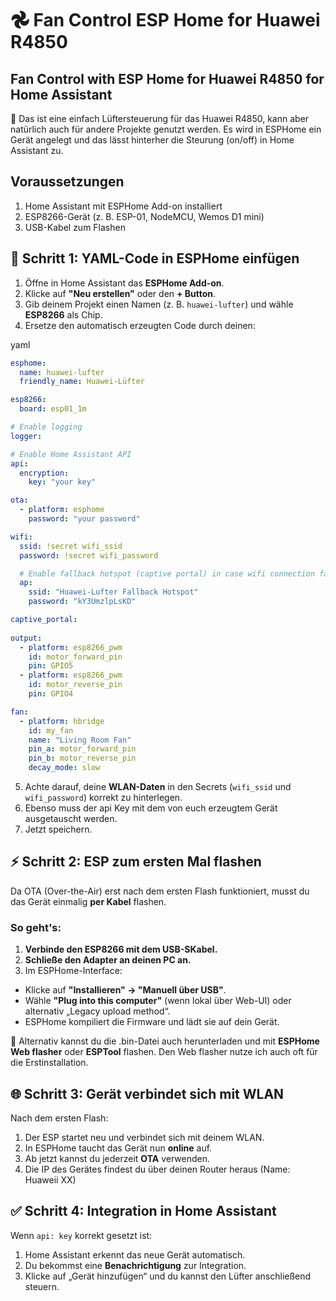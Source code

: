 # 𖣘 Fan Control ESP Home for Huawei R4850

## Fan Control with ESP Home for Huawei R4850 for Home Assistant

📌 Das ist eine einfach Lüftersteuerung für das Huawei R4850, kann aber natürlich auch für andere Projekte genutzt werden. Es wird in ESPHome ein Gerät angelegt und das lässt hinterher die Steurung (on/off) in Home Assistant zu.

## Voraussetzungen

1. Home Assistant mit ESPHome Add-on installiert 
2. ESP8266-Gerät (z. B. ESP-01, NodeMCU, Wemos D1 mini) 
3. USB-Kabel zum Flashen 


## 📁 Schritt 1: YAML-Code in ESPHome einfügen

1. Öffne in Home Assistant das **ESPHome Add-on**.
2. Klicke auf **"Neu erstellen"** oder den **+ Button**.
3. Gib deinem Projekt einen Namen (z. B. `huawei-lufter`) und wähle **ESP8266** als Chip.
4. Ersetze den automatisch erzeugten Code durch deinen:

yaml

```yaml
esphome:
  name: huawei-lufter
  friendly_name: Huawei-Lüfter

esp8266:
  board: esp01_1m

# Enable logging
logger:

# Enable Home Assistant API
api:
  encryption:
    key: "your key"

ota:
  - platform: esphome
    password: "your password"

wifi:
  ssid: !secret wifi_ssid
  password: !secret wifi_password

  # Enable fallback hotspot (captive portal) in case wifi connection fails
  ap:
    ssid: "Huawei-Lufter Fallback Hotspot"
    password: "kY3UmzlpLsKD"

captive_portal:
  
output:
  - platform: esp8266_pwm
    id: motor_forward_pin
    pin: GPIO5
  - platform: esp8266_pwm
    id: motor_reverse_pin
    pin: GPIO4

fan:
  - platform: hbridge
    id: my_fan
    name: "Living Room Fan"
    pin_a: motor_forward_pin
    pin_b: motor_reverse_pin
    decay_mode: slow  
```

5. Achte darauf, deine **WLAN-Daten** in den Secrets (`wifi_ssid` und `wifi_password`) korrekt zu hinterlegen.
6. Ebenso muss der api Key mit dem von euch erzeugtem Gerät ausgetauscht werden.
7. Jetzt speichern.



## ⚡ Schritt 2: ESP zum ersten Mal flashen

Da OTA (Over-the-Air) erst nach dem ersten Flash funktioniert, musst du das Gerät einmalig **per Kabel** flashen.

### So geht's:

1. **Verbinde den ESP8266 mit dem USB-SKabel.**
2. **Schließe den Adapter an deinen PC an.**
3. Im ESPHome-Interface:
  * Klicke auf **"Installieren" → "Manuell über USB"**.
  * Wähle **"Plug into this computer"** (wenn lokal über Web-UI) oder alternativ „Legacy upload method“.
  * ESPHome kompiliert die Firmware und lädt sie auf dein Gerät.

📌 Alternativ kannst du die .bin-Datei auch herunterladen und mit **ESPHome Web flasher** oder **ESPTool** flashen. Den Web flasher nutze ich auch oft für die Erstinstallation.



## 🌐 Schritt 3: Gerät verbindet sich mit WLAN

Nach dem ersten Flash:

1. Der ESP startet neu und verbindet sich mit deinem WLAN.
2. In ESPHome taucht das Gerät nun **online** auf.
3. Ab jetzt kannst du jederzeit **OTA** verwenden.
4. Die IP des Gerätes findest du über deinen Router heraus (Name: Huaweii XX)



## ✅ Schritt 4: Integration in Home Assistant

Wenn `api: key` korrekt gesetzt ist:

1. Home Assistant erkennt das neue Gerät automatisch.
2. Du bekommst eine **Benachrichtigung** zur Integration.
3. Klicke auf „Gerät hinzufügen“ und du kannst den Lüfter anschließend steuern.
